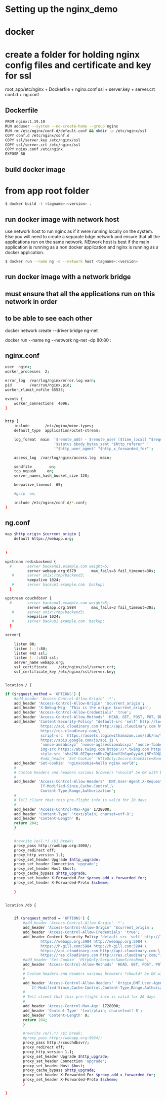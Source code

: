 # Setting up the nginx_demo

# docker

# create a folder for holding nginx config files and certificate and key for ssl

root_app/etc/nginx
           + Dockerfile
           + nginx.conf
           ssl
           + server.key
           + server.crt
           conf.d
           + ng.conf 

## Dockerfile

```sh
FROM nginx:1.19.10
RUN adduser --system --no-create-home --group nginx
RUN rm /etc/nginx/conf.d/default.conf && mkdir -p /etc/nginx/ssl
COPY conf.d /etc/nginx/conf.d
COPY ssl/server.key /etc/nginx/ssl
COPY ssl/server.crt /etc/nginx/ssl
COPY nginx.conf /etc/nginx
EXPOSE 80
```

## build docker image
# from app root folder

```sh 
$ docker build -t <tagname>:<version> .
```

## run docker image with network host

use network host to run nginx as if it were running locally on 
the system. Else you will need to create a separate bdge network and ensure 
that all the applications run on the same network. NEtwork host is best if the main application 
is running as a non docker application and nginx is running as a docker application.

```sh 
$ docker run --name ng -d --network host <tagname>:<version>
```

## run docker image with a network bridge
## must ensure that all the applications run on this network in order 
## to be able to see each other

docker network create --driver bridge ng-net

docker run --name ng --network ng-net -dp 80:80 <tagname>:<version>


## nginx.conf

```sh
user  nginx;
worker_processes  2;

error_log  /var/log/nginx/error.log warn;
pid        /var/run/nginx.pid;
worker_rlimit_nofile 65535;

events {
    worker_connections  4096;
}


http {
    include       /etc/nginx/mime.types;
    default_type  application/octet-stream;

    log_format  main  '$remote_addr - $remote_user [$time_local] "$request" '
                      '$status $body_bytes_sent "$http_referer" '
                      '"$http_user_agent" "$http_x_forwarded_for"';

    access_log  /var/log/nginx/access.log  main;

    sendfile        on;
    tcp_nopush     on;
    server_names_hash_bucket_size 128;

    keepalive_timeout  65;

    #gzip  on;

    include /etc/nginx/conf.d/*.conf;
}

```



## ng.conf

```sh
map $http_origin $current_origin {
	default https://webapp.org;
	
	
}

upstream redisbackend {
  #       server backend1.example.com weight=5;
          server webapp.org:6379       max_fails=3 fail_timeout=30s;
   #      server unix:/tmp/backend3;
          keepalive 1024;
   #      server backup1.example.com  backup;
  }

upstream couchdbsvr {
  #       server backend1.example.com weight=5;
          server webapp.org:5984       max_fails=3 fail_timeout=30s;
   #      server unix:/tmp/backend3;
          keepalive 1024;
   #      server backup1.example.com  backup;
  }

server{
 
 	listen 80;
 	listen [::]:80;
 	listen 443 ssl;
 	listen [::]:443 ssl;
 	server_name webapp.org;
  	ssl_certificate     /etc/nginx/ssl/server.crt;
	ssl_certificate_key /etc/nginx/ssl/server.key;


location / {

if ($request_method = 'OPTIONS') {
	#add_header 'Access-Control-Allow-Origin' '*';
    add_header 'Access-Control-Allow-Origin' '$current_origin';
    add_header 'X-Debug-Msg' 'This is the origin $current_origin';
    add_header 'Access-Control-Allow-Credentials' 'true';                
    add_header 'Access-Control-Allow-Methods' 'HEAD, GET, POST, PUT, DELETE, OPTIONS';
	add_header 'Content-Security-Policy' "default-src 'self' http://localhost:5984 \
				https://api.cloudinary.com http://api.cloudinary.com https://res.cloudinary.com \
				http://res.cloudinary.com;\
				script-src  https://assets.loginwithamazon.com/sdk/na/login1.js \
				https://apis.google.com/js/api.js \
				'nonce-amzabcxyz' 'nonce-agtsessionabcxyz' 'nonce-fbabcxyz';\
				img-src https://abs.twimg.com https://*.twimg.com https://pbs.twimg.com data: ;\
				style-src 'sha256-0EZqoz+oBhx7gF4nvY2bSqoGyy4zLjNF+SDQXGp/ZrY='; ";
                #add_header 'Set-Cookie' 'HttpOnly;Secure;SameSite=None';
    add_header 'Set-Cookie' 'nginxcookie=hello nginx world';
    #
    # Custom headers and headers various browsers *should* be OK with but aren't
    #
    add_header 'Access-Control-Allow-Headers' 'DNT,User-Agent,X-Requested-With,\
				If-Modified-Since,Cache-Control,\
				Content-Type,Range,Authorization';
    #
    # Tell client that this pre-flight info is valid for 20 days
    #
    add_header 'Access-Control-Max-Age' 1728000;
    add_header 'Content-Type' 'text/plain; charset=utf-8';
    add_header 'Content-Length' 0;
    return 204;
	}


 	#rewrite /e/(.*) /$1 break;
 	proxy_pass http://webapp.org:3000/;
	proxy_redirect off;
	proxy_http_version 1.1;
	proxy_set_header Upgrade $http_upgrade;
	proxy_set_header Connection 'upgrade';
    proxy_set_header Host $host;
	proxy_cache_bypass $http_upgrade;
    proxy_set_header X-Forwarded-For $proxy_add_x_forwarded_for;
	proxy_set_header X-Forwarded-Proto $scheme;
	
 	}


location /db {


	if ($request_method = 'OPTIONS') {
		#add_header 'Access-Control-Allow-Origin' '*';
        add_header 'Access-Control-Allow-Origin' '$current_origin';
        add_header 'Access-Control-Allow-Credentials' 'true';
    	add_header Content-Security-Policy "default-src 'self' http://localhost:5984 \
				https://webapp.org:5984	http://webapp.org:5984 \
				https://h-gill.com:5984 http://h-gill.com:5984 \
				https://api.cloudinary.com http://api.cloudinary.com \
				https://res.cloudinary.com http://res.cloudinary.com;";
        #add_header 'Set-Cookie' 'HttpOnly;Secure;SameSite=None';
		add_header 'Access-Control-Allow-Methods' 'HEAD, GET, POST, PUT, DELETE, OPTIONS';
        #
        # Custom headers and headers various browsers *should* be OK with but aren't
        #
        add_header 'Access-Control-Allow-Headers' 'Origin,DNT,User-Agent,X-Requested-With,\
			If-Modified-Since,Cache-Control,Content-Type,Range,Authorization';
        #
        # Tell client that this pre-flight info is valid for 20 days
        #
        add_header 'Access-Control-Max-Age' 1728000;
        add_header 'Content-Type' 'text/plain; charset=utf-8';
        add_header 'Content-Length' 0;
        return 204;
	    }

 		#rewrite /e/(.*) /$1 break;
 		#proxy_pass http://webapp.org:5984/;
 		proxy_pass http://couchdbsvr/;
		proxy_redirect off;
		proxy_http_version 1.1;
		proxy_set_header Upgrade $http_upgrade;
		proxy_set_header Connection 'upgrade';
   		proxy_set_header Host $host;
		proxy_cache_bypass $http_upgrade;
   		proxy_set_header X-Forwarded-For $proxy_add_x_forwarded_for;
		proxy_set_header X-Forwarded-Proto $scheme;
 		}

}


```






